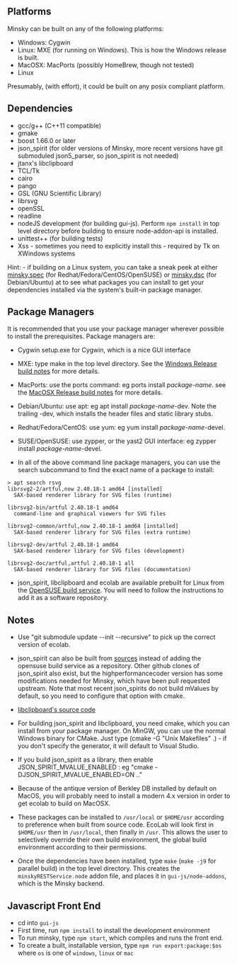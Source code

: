 Platforms
---------
Minsky can be built on any of the following platforms:

* Windows: Cygwin
* Linux: MXE (for running on Windows). This is how the Windows release is built.
* MacOSX: MacPorts (possibly HomeBrew, though not tested)
* Linux

Presumably, (with effort), it could be built on any posix compliant platform.

Dependencies
------------
* gcc/g++ (C++11 compatible)
* gmake
* boost 1.66.0 or later 
* json_spirit (for older versions of Minsky, more recent versions have git submoduled json5_parser, so json_spirit is not needed)
* jtanx's libclipboard
* TCL/Tk
* cairo
* pango
* GSL (GNU Scientific Library) 
* librsvg
* openSSL
* readline
* nodeJS development (for building gui-js). Perform `npm install` in top level directory before building to ensure node-addon-api is installed.
* unittest++ (for building tests)
* Xss - sometimes you need to explicitly install this - required by Tk on XWindows systems

Hint: - if building on a Linux system, you can take a sneak peek at either [minsky.spec](https://build.opensuse.org/package/view_file/home:hpcoder1/minsky/minsky.dsc?expand=1) (for Redhat/Fedora/CentOS/OpenSUSE) or [minsky.dsc](https://build.opensuse.org/package/view_file/home:hpcoder1/minsky/minsky.dsc?expand=1) (for Debian/Ubuntu) at  to see what packages you can install to get your dependencies installed via the system's built-in package manager.

Package Managers
----------------
It is recommended that you use your package manager wherever possible to install the prerequisites. Package managers are:

* Cygwin setup.exe for Cygwin, which is a nice GUI interface
* MXE: type make <package-name> in the top level directory. See the [Windows Release build notes](WindowsRelease.md) for more details.
* MacPorts: use the ports command: eg ports install _package-name_. see the [MacOSX Release build notes](MacRelease.md) for more details.
* Debian/Ubuntu: use apt: eg apt install _package-name_-dev. Note the trailing -dev, which installs the header files and static library stubs.
* Redhat/Fedora/CentOS: use yum: eg yum install _package-name_-devel.
* SUSE/OpenSUSE: use zypper, or the yast2 GUI interface: eg zypper install _package-name_-devel.

* In all of the above command line package managers, you can use the search subcommand to find the exact name of a package to install:
~~~~
> apt search rsvg
librsvg2-2/artful,now 2.40.18-1 amd64 [installed]
  SAX-based renderer library for SVG files (runtime)

librsvg2-bin/artful 2.40.18-1 amd64
  command-line and graphical viewers for SVG files

librsvg2-common/artful,now 2.40.18-1 amd64 [installed]
  SAX-based renderer library for SVG files (extra runtime)

librsvg2-dev/artful 2.40.18-1 amd64
  SAX-based renderer library for SVG files (development)

librsvg2-doc/artful,artful 2.40.18-1 all
  SAX-based renderer library for SVG files (documentation)
~~~~

* json_spirit, libclipboard and ecolab are available prebuilt for Linux from the [OpenSUSE build service](https://build.opensuse.org/project/show/home:hpcoder1). You will need to follow the instructions to add it as a software repository.

Notes
-----
* Use "git submodule update --init --recursive" to pick up the correct version of ecolab.
* json_spirit can also be built from [sources](hhttps://github.com/highperformancecoder/json_spirit) instead of adding the opensuse build service as a repository. Other github clones of json_spirit also exist, but the highperformancecoder version has some modifications needed for Minsky, which have been pull requested upstream. Note that most recent json_spirits do not build mValues by default, so you need to configure that option with cmake.
* [libclipboard's source code](https://github.com/jtanx/libclipboard)

* For building json_spirit and libclipboard, you need cmake, which you can install from your package manager. On MinGW, you can use the normal Windows binary for CMake. Just type (cmake -G "Unix Makefiles" .) - if you don't specify the generator, it will default to Visual Studio.

* If you build json_spirit as a library, then enable JSON_SPIRIT_MVALUE_ENABLED : eg
"cmake -DJSON_SPIRIT_MVALUE_ENABLED=ON .."

* Because of the antique version of Berkley DB installed by default on MacOS, you will probably need to install a modern 4.x version in order to get ecolab to build on MacOSX.

* These packages can be installed to `/usr/local` or `$HOME/usr` according to preference when built from source code. EcoLab will look first in `$HOME/usr` then in `/usr/local`, then finally in `/usr`. This allows the user to selectively override their own build environment, the global build environment according to their permissions.

* Once the dependencies have been installed, type `make` (`make -j9` for parallel build) in the top level directory. This creates the `minskyRESTService.node` addon file, and places it in `gui-js/node-addons`, which is the Minsky backend.


Javascript Front End
--------------------

* cd into `gui-js`
* First time, run `npm install` to install the development environment
* To run minsky, type `npm start`, which compiles and runs the front end.
* To create a built, installable version, type `npm run export:package:$os` where `os` is one of `windows`, `linux` or `mac`
